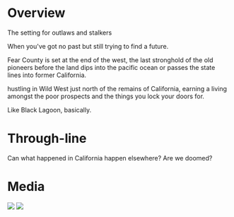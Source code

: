 # Overview
The setting for outlaws and stalkers

When you've got no past but still trying to find a future.

Fear County is set at the end of the west, the last stronghold of the old pioneers before the land dips into the pacific ocean or passes the state lines into former California.

hustling in Wild West just north of the remains of California, earning a living amongst the poor prospects and the things you lock your doors for.

Like Black Lagoon, basically.


# Through-line

Can what happened in California happen elsewhere? Are we doomed?
# Media
![](https://youtu.be/uVpRllRbnxk?si=3ukvhca7qm4HwM64)
![](https://youtu.be/TRJ_s2G76Hg?si=kSAjKt0YL9CU-slu)